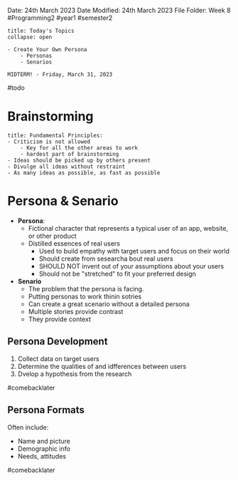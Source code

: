 Date: 24th March 2023
Date Modified: 24th March 2023
File Folder: Week 8
#Programming2 #year1 #semester2

```ad-abstract
title: Today's Topics
collapse: open

- Create Your Own Persona
	- Personas
	- Senarios

```


```ad-warning
MIDTERM! - Friday, March 31, 2023
```
#todo 

# Brainstorming

```ad-summary
title: Fundamental Principles:
- Criticism is not allowed
	- Key for all the other areas to work
	- hardest part of brainstorming
- Ideas should be picked up by others present
- Divulge all ideas without restraint
- As many ideas as possible, as fast as possible
```

# Persona & Senario

- **Persona**:
	- Fictional character that represents a typical user of an app, website, or other product
	- Distilled essences of real users
		- Used to build empathy with target users and focus on their world
		- Should create from sesearcha bout real users
		- SHOULD NOT invent out of your assumptions about your users
		- Should not be "stretched" to fit your preferred design
- **Senario**
	- The problem that the persona is facing.
	- Putting personas to work thinin sotries
	- Can create a great scenario without a detailed persona
	- Multiple stories provide contrast
	- They provide context

## Persona Development

1. Collect data on target users
2. Determine the qualities of and idfferences between users
3. Dvelop a hypothesis from the research

#comebacklater 

## Persona Formats

Often include: 
- Name and picture
- Demographic info
- Needs, attitudes

#comebacklater 

